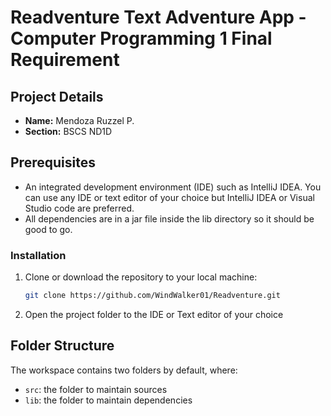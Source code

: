 # Readventure Text Adventure App - Computer Programming 1 Final Requirement

## Project Details
- **Name:** Mendoza Ruzzel P.
- **Section:** BSCS ND1D

## Prerequisites
- An integrated development environment (IDE) such as IntelliJ IDEA. You can use any IDE or text editor of your choice but IntelliJ IDEA or Visual Studio code are preferred.
- All dependencies are in a jar file inside the lib directory so it should be good to go.

### Installation

1. Clone or download the repository to your local machine:

   ```bash
   git clone https://github.com/WindWalker01/Readventure.git

2. Open the project folder to the IDE or Text editor of your choice


## Folder Structure

The workspace contains two folders by default, where:

- `src`: the folder to maintain sources
- `lib`: the folder to maintain dependencies



